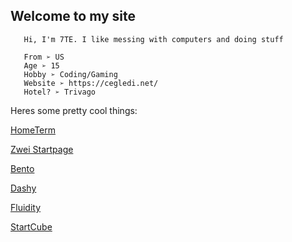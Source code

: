 ## Welcome to my site
```
   Hi, I'm 7TE. I like messing with computers and doing stuff
 
   From ➢ US
   Age ➢ 15 
   Hobby ➢ Coding/Gaming
   Website ➢ https://cegledi.net/
   Hotel? ➢ Trivago
```
Heres some pretty cool things:

[HomeTerm](https://hometerm.dev/) 

[Zwei Startpage](https://startpage-zwei.vercel.app)

[Bento](https://migueravila.github.io/Bento/)

[Dashy](https://demo.dashy.to/)

[Fluidity](https://prettycoffee.github.io/fluidity/)

[StartCube](https://rice.capuno.cat/Archive/NotRice/websites/startpages/startcube/index.html)

